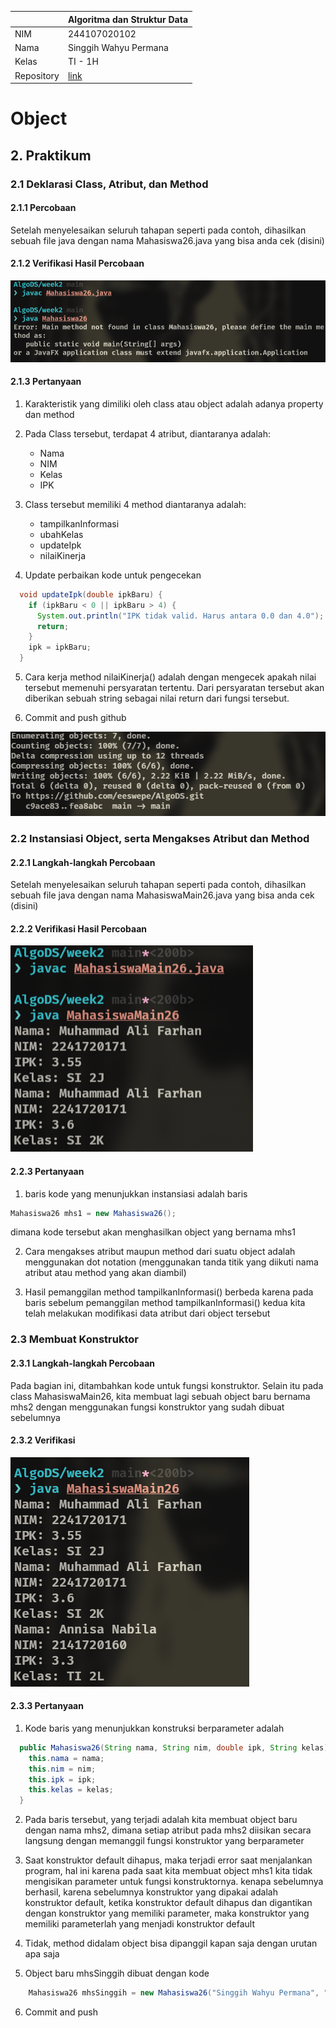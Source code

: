 |  | Algoritma dan Struktur Data |
|--|--|
| NIM |  244107020102|
| Nama |  Singgih Wahyu Permana |
| Kelas | TI - 1H |
| Repository | [link](https://github.com/eeswepe/AlgoDS) |

# Object

## 2. Praktikum

### 2.1 Deklarasi Class, Atribut, dan Method

#### 2.1.1 Percobaan
Setelah menyelesaikan seluruh tahapan seperti pada contoh, dihasilkan sebuah file java dengan nama Mahasiswa26.java yang bisa anda cek (disini)

#### 2.1.2 Verifikasi Hasil Percobaan

![verif1](./img/verif1.png)

#### 2.1.3 Pertanyaan

1. Karakteristik yang dimiliki oleh class atau object adalah adanya property dan method

2. Pada Class tersebut, terdapat 4 atribut, diantaranya adalah:
    - Nama
    - NIM
    - Kelas
    - IPK

3. Class tersebut memiliki 4 method diantaranya adalah:
    - tampilkanInformasi
    - ubahKelas
    - updateIpk
    - nilaiKinerja

4. Update perbaikan kode untuk pengecekan
``` java
  void updateIpk(double ipkBaru) {
    if (ipkBaru < 0 || ipkBaru > 4) {
      System.out.println("IPK tidak valid. Harus antara 0.0 dan 4.0");
      return;
    }
    ipk = ipkBaru;
  }
```

5. Cara kerja method nilaiKinerja() adalah dengan mengecek apakah nilai tersebut memenuhi persyaratan tertentu. Dari persyaratan tersebut akan diberikan sebuah string sebagai nilai return dari fungsi tersebut.

6. Commit and push github

![gitpush](./img/gitpush.png)

### 2.2 Instansiasi Object, serta Mengakses Atribut dan Method

#### 2.2.1 Langkah-langkah Percobaan
Setelah menyelesaikan seluruh tahapan seperti pada contoh, dihasilkan sebuah file java dengan nama MahasiswaMain26.java yang bisa anda cek (disini)

#### 2.2.2 Verifikasi Hasil Percobaan

![verif2](./img/verif2.png)

#### 2.2.3 Pertanyaan
1. baris kode yang menunjukkan instansiasi adalah baris 
``` java
Mahasiswa26 mhs1 = new Mahasiswa26();
```
dimana kode tersebut akan menghasilkan object yang bernama mhs1

2. Cara mengakses atribut maupun method dari suatu object adalah menggunakan dot notation (menggunakan tanda titik yang diikuti nama atribut atau method yang akan diambil)

3. Hasil pemanggilan method tampilkanInformasi() berbeda karena pada baris sebelum pemanggilan method tampilkanInformasi() kedua kita telah melakukan modifikasi data atribut dari object tersebut

### 2.3 Membuat Konstruktor

#### 2.3.1 Langkah-langkah Percobaan

Pada bagian ini, ditambahkan kode untuk fungsi konstruktor. Selain itu pada class MahasiswaMain26, kita membuat lagi sebuah object baru bernama mhs2 dengan menggunakan fungsi konstruktor yang sudah dibuat sebelumnya

#### 2.3.2 Verifikasi

![verif3](./img/verif3.png)

#### 2.3.3 Pertanyaan
1. Kode baris yang menunjukkan konstruksi berparameter adalah 
``` java
  public Mahasiswa26(String nama, String nim, double ipk, String kelas) {
    this.nama = nama;
    this.nim = nim;
    this.ipk = ipk;
    this.kelas = kelas;
  }
```
2. Pada baris tersebut, yang terjadi adalah kita membuat object baru dengan nama mhs2, dimana setiap atribut pada mhs2 diisikan secara langsung dengan memanggil fungsi konstruktor yang berparameter

3. Saat konstruktor default dihapus, maka terjadi error saat menjalankan program, hal ini karena pada saat kita membuat object mhs1 kita tidak mengisikan parameter untuk fungsi konstruktornya. kenapa sebelumnya berhasil, karena sebelumnya konstruktor yang dipakai adalah konstruktor default, ketika konstruktor default dihapus dan digantikan dengan konstruktor yang memiliki parameter, maka konstruktor yang memiliki parameterlah yang menjadi konstruktor default

4. Tidak, method didalam object bisa dipanggil kapan saja dengan urutan apa saja

5. Object baru mhsSinggih dibuat dengan kode
``` java
    Mahasiswa26 mhsSinggih = new Mahasiswa26("Singgih Wahyu Permana", "244107020102", 4.00, "TI 1H"); 
```
6. Commit and push
